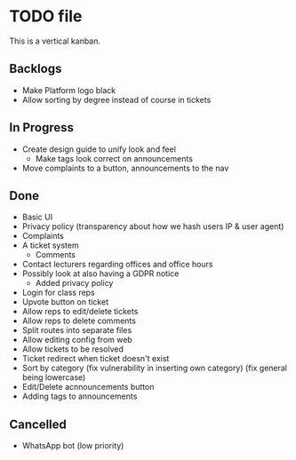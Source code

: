 # TODO file

This is a vertical kanban.


## Backlogs

- Make Platform logo black
- Allow sorting by degree instead of course in tickets

## In Progress

- Create design guide to unify look and feel
	- Make tags look correct on announcements
- Move complaints to a button, announcements to the nav

## Done

- Basic UI
- Privacy policy (transparency about how we hash users IP & user agent)
- Complaints
- A ticket system
	- Comments
- Contact lecturers regarding offices and office hours
- Possibly look at also having a GDPR notice
	- Added privacy policy
- Login for class reps
- Upvote button on ticket
- Allow reps to edit/delete tickets
- Allow reps to delete comments
- Split routes into separate files
- Allow editing config from web
- Allow tickets to be resolved
- Ticket redirect when ticket doesn't exist
- Sort by category (fix vulnerability in inserting own category) (fix general being lowercase)
- Edit/Delete acnnouncements button
- Adding tags to announcements

## Cancelled

- WhatsApp bot (low priority)
